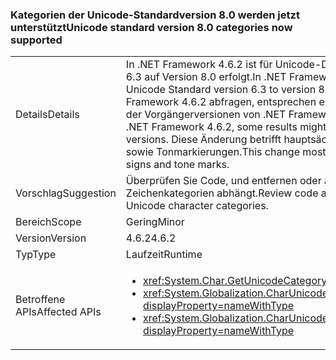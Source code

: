 ### <a name="unicode-standard-version-80-categories-now-supported"></a><span data-ttu-id="8edf3-101">Kategorien der Unicode-Standardversion 8.0 werden jetzt unterstützt</span><span class="sxs-lookup"><span data-stu-id="8edf3-101">Unicode standard version 8.0 categories now supported</span></span>

|   |   |
|---|---|
|<span data-ttu-id="8edf3-102">Details</span><span class="sxs-lookup"><span data-stu-id="8edf3-102">Details</span></span>|<span data-ttu-id="8edf3-103">In .NET Framework 4.6.2 ist für Unicode-Daten ein Upgrade von der Unicode-Standardversion 6.3 auf Version 8.0 erfolgt.</span><span class="sxs-lookup"><span data-stu-id="8edf3-103">In .NET Framework 4.6.2, Unicode data has been upgraded from Unicode Standard version 6.3 to version 8.0.</span></span>  <span data-ttu-id="8edf3-104">Wenn Sie Unicode-Zeichenkategorien in .NET Framework 4.6.2 abfragen, entsprechen einige Ergebnisse möglicherweise nicht den Ergebnissen der Vorgängerversionen von .NET Framework.</span><span class="sxs-lookup"><span data-stu-id="8edf3-104">When requesting Unicode character categories in .NET Framework 4.6.2, some results might not match the results in previous .NET Framework versions.</span></span>  <span data-ttu-id="8edf3-105">Diese Änderung betrifft hauptsächlich Cherokee-Silben und Neu-Tai-Lue-Vokalzeichen sowie Tonmarkierungen.</span><span class="sxs-lookup"><span data-stu-id="8edf3-105">This change mostly affects Cherokee syllables and New Tai Lue vowels signs and tone marks.</span></span>|
|<span data-ttu-id="8edf3-106">Vorschlag</span><span class="sxs-lookup"><span data-stu-id="8edf3-106">Suggestion</span></span>|<span data-ttu-id="8edf3-107">Überprüfen Sie Code, und entfernen oder ändern Sie Logik, die von hartcodierten Unicode-Zeichenkategorien abhängt.</span><span class="sxs-lookup"><span data-stu-id="8edf3-107">Review code and remove/change logic that depends on hard-coded Unicode character categories.</span></span>|
|<span data-ttu-id="8edf3-108">Bereich</span><span class="sxs-lookup"><span data-stu-id="8edf3-108">Scope</span></span>|<span data-ttu-id="8edf3-109">Gering</span><span class="sxs-lookup"><span data-stu-id="8edf3-109">Minor</span></span>|
|<span data-ttu-id="8edf3-110">Version</span><span class="sxs-lookup"><span data-stu-id="8edf3-110">Version</span></span>|<span data-ttu-id="8edf3-111">4.6.2</span><span class="sxs-lookup"><span data-stu-id="8edf3-111">4.6.2</span></span>|
|<span data-ttu-id="8edf3-112">Typ</span><span class="sxs-lookup"><span data-stu-id="8edf3-112">Type</span></span>|<span data-ttu-id="8edf3-113">Laufzeit</span><span class="sxs-lookup"><span data-stu-id="8edf3-113">Runtime</span></span>|
|<span data-ttu-id="8edf3-114">Betroffene APIs</span><span class="sxs-lookup"><span data-stu-id="8edf3-114">Affected APIs</span></span>|<ul><li><xref:System.Char.GetUnicodeCategory(System.Char)?displayProperty=nameWithType></li><li><xref:System.Globalization.CharUnicodeInfo.GetUnicodeCategory(System.Char)?displayProperty=nameWithType></li><li><xref:System.Globalization.CharUnicodeInfo.GetUnicodeCategory(System.String,System.Int32)?displayProperty=nameWithType></li></ul>|

